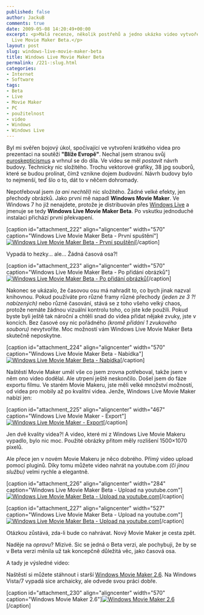 ```yaml
---
published: false
author: JackuB
comments: true
date: 2009-05-08 14:20:49+00:00
excerpt: <p>Malá recenze, několik postřehů a jedno ukázko video vytvořené Windows
  Live Movie Maker Beta.</p>
layout: post
slug: windows-live-movie-maker-beta
title: Windows Live Movie Maker Beta
permalink: /221-:slug.html
categories:
- Internet
- Software
tags:
- Beta
- Live
- Movie Maker
- PC
- použitelnost
- video
- Windows
- Windows Live
---
```


Byl mi svěřen bojový úkol, spočívající ve vytvoření krátkého videa pro prezentaci na soutěži **"Blíže Evropě"**. Nechal jsem stranou svůj [euroskepticismus](http://cs.wikipedia.org/wiki/Euroskepticismus) a vrhnul se do díla. Ve videu se měl _postavit_ návrh budovy. Technicky nic složitého. Trochu vektorové grafiky, 38 jpg souborů, které se budou prolínat, čímž vznikne dojem _budování_. Návrh budovy bylo to nejmenší, teď šlo o to, dát to v něčem dohromady.





Nepotřeboval jsem _(a ani nechtěl)_ nic složitého. Žádné velké efekty, jen přechody obrázků. Jako první mě napadl **Windows Movie Maker**. Ve Windows 7 ho již nenajdete, protože je distribuován přes [Windows Live](http://home.live.com/) a jmenuje se tedy **Windows Live Movie Maker Beta**. Po vskutku jednoduché instalaci přichází první překvapení.



[caption id="attachment_222" align="aligncenter" width="570" caption="Windows Live Movie Maker Beta - První spuštění"][![Windows Live Movie Maker Beta - První spuštění](/uploads/2009/05/movie-maker-live-beta-570x437.png)](/uploads/2009/05/movie-maker-live-beta.png)[/caption]



Vypadá to hezky... ale... Žádná časová osa?!



[caption id="attachment_223" align="aligncenter" width="570" caption="Windows Live Movie Maker Beta - Po přidání obrázků"][![Windows Live Movie Maker Beta - Po přidání obrázků](/uploads/2009/05/movie-maker-live-beta-2-570x437.png)](/uploads/2009/05/movie-maker-live-beta-2.png)[/caption]



Nakonec se ukázalo, že časovou osu má nahradit to, co bych jinak nazval knihovnou. Pokud používáte pro různé framy různé přechody _(jeden ze 3 ?! nabízených)_ nebo různé časování, stává se z toho všeho velký chaos, protože nemáte žádnou vizuální kontrolu toho, co jste kde použili. Pokud byste byli ještě tak nároční a chtěli snad do videa přidat nějaké zvuky, jste v koncích. Bez časové osy nic pořádného _(kromě přidání 1 zvukového souboru)_ nevytvoříte. Moc možností vám Windows Live Movie Maker Beta skutečně neposkytne.



[caption id="attachment_224" align="aligncenter" width="570" caption="Windows Live Movie Maker Beta - Nabídka"][![Windows Live Movie Maker Beta - Nabídka](/uploads/2009/05/listy-570x306.jpg)](/uploads/2009/05/listy.jpg)[/caption]



Naštěstí Movie Maker uměl vše co jsem zrovna potřeboval, takže jsem v něm ono video dodělal. Ale utrpení ještě neskončilo. Došel jsem do fáze exportu filmu. Ve starém Movie Makeru, jste měli velké množství možností, od videa pro mobily až po kvalitní videa. Jenže, Windows Live Movie Maker nabízí jen:



[caption id="attachment_225" align="aligncenter" width="467" caption="Windows Live Movie Maker - Export"][![Windows Live Movie Maker - Export](/uploads/2009/05/vytvorit.png)](/uploads/2009/05/vytvorit.png)[/caption]



Jen dvě kvality videa?! A video, které mi z Windows Live Movie Makeru vypadlo, bylo nic moc. Použité obrázky přitom měly rozlišení 1500×1070 pixelů.





Ale přece jen v novém Movie Makeru je něco dobrého. Přímý video upload pomocí pluginů. Díky tomu můžete video nahrát na youtube.com _(či jinou službu)_ velmi rychle a elegantně.



[caption id="attachment_226" align="aligncenter" width="284" caption="Windows Live Movie Maker Beta - Upload na youtube.com"][![Windows Live Movie Maker Beta - Upload na youtube.com](/uploads/2009/05/upload-na-youtube.png)](/uploads/2009/05/upload-na-youtube.png)[/caption]

[caption id="attachment_227" align="aligncenter" width="527" caption="Windows Live Movie Maker Beta - Upload na youtube.com"][![Windows Live Movie Maker Beta - Upload na youtube.com](/uploads/2009/05/youtube-upload.png)](/uploads/2009/05/youtube-upload.png)[/caption]



Otázkou zůstává, zda-li bude co nahrávat. Nový Movie Maker je cesta zpět.

Naděje na _opravu_? Mizivé. Sic se jedná o Beta verzi, ale pochybuji, že by se v Beta verzi měnila už tak koncepčně důležitá věc, jako časová osa.

A tady je výsledné video:







Naštěstí si můžete stáhnout i starší [Windows Movie Maker 2.6](http://www.microsoft.com/downloads/details.aspx?FamilyID=d6ba5972-328e-4df7-8f9d-068fc0f80cfc&displaylang=en). Na Windows Vista/7 vypadá sice archaicky, ale odvede svou práci dobře.



[caption id="attachment_230" align="aligncenter" width="570" caption="Windows Movie Maker 2.6"][![Windows Movie Maker 2.6](/uploads/2009/05/movie-maker-26-570x431.png)](/uploads/2009/05/movie-maker-26.png)[/caption]
